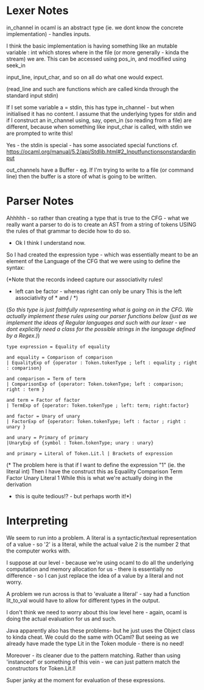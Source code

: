 # Lexer Notes

in_channel in ocaml is an abstract type (ie. we dont know the concrete implementation) - handles inputs.

I think the basic implementation is having something like an mutable variable : int which stores where in the file (or more generally - kinda the stream) we are. 
    This can be accessed using pos_in, and modified using seek_in

input_line, input_char, and so on all do what one would expect.

(read_line and such are functions which are called kinda through the standard input stdin)

If I set some variable a = stdin, this has type in_channel - but when initialised it has no content. I assume that the underlying types for stdin and if I construct an in_channel using, say, open_in (so reading from a file) are different, because when something like input_char is called, with stdin we are prompted to write this!


Yes - the stdin is special - has some associated special functions cf. https://ocaml.org/manual/5.2/api/Stdlib.html#2_Inputfunctionsonstandardinput



out_channels have a Buffer - eg. If I'm trying to write to a file (or command line) then the buffer is a store of what is going to be written. 



# Parser Notes

Ahhhhh - so rather than creating a type that is true to the CFG - what we really want a parser to do is to create an AST from a string of tokens USING the rules of that grammar to decide how to do so.
- Ok I think I understand now.

So I had created the expression type - which was essentially meant to be an element of the Language of the CFG that we were using to define the syntax:

(*Note that the records indeed capture our associativity rules!
 - left can  be factor -
 whereas right can only be unary
This is the left associativity of  * and / *)

(*So this type is just faithfully representing what is going on in the CFG.
We actually implement these rules using our parser functions below (just as we 
implement the ideas of Regular languages and such with our lexer - we dont explicitly 
need a class for the possible strings in the langauge defined by a Regex.)*)

```
type expression = Equality of equality 

and equality = Comparison of comparison
| EqualityExp of {operator : Token.tokenType ; left : equality ; right : comparison}

and comparison = Term of term 
| ComparisonExp of {operator: Token.tokenType; left : comparison; right : term }

and term = Factor of factor 
| TermExp of {operator: Token.tokenType ; left: term; right:factor}

and factor = Unary of unary 
| FactorExp of {operator: Token.tokenType; left : factor ; right : unary }

and unary = Primary of primary 
|UnaryExp of {symbol : Token.tokenType; unary : unary}

and primary = Literal of Token.Lit.l | Brackets of expression
```

(* The problem here is that if I want to define the expression "1" 
  (ie. the literal int)
  Then I have the construct this as 
Equalilty Comparison Term Factor Unary Literal 1 
While this is what we're actually doing in the derivation 
- this is quite tedious!? - but perhaps worth it!*)



# Interpreting

We seem to run into a problem. A literal is a syntactic/textual representation of a value  - so '2' is a literal, while the actual value 2 is the number 2 that the computer works with. 

I suppose at our level - because we're using ocaml to do all the underlying computation and memory allocation for us - there is essentially no difference - so I can just replace the idea of a value by a literal and not worry. 

A problem we run across is that to 'evaluate a literal' - say had a function lit_to_val would have to allow for different types in the output. 

I don't think we need to worry about this low level here - again, ocaml is doing the actual evaluation for us and such.

Java apparently also has these problems- but he just uses the Object class to kinda cheat. We could do the same with OCaml? But seeing as we already have made the type Lit in the Token module - there is no need!

Moreover - its cleaner due to the pattern matching. Rather than using 'instanceof' or something of this vein - we can just pattern match the constructors for Token.Lit.l!

Super janky at the moment for evaluation of these expressions. 
